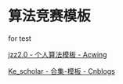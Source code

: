 # 算法竞赛模板

for test

[jzz2.0 - 个人算法模板 - Acwing](https://www.acwing.com/blog/content/40704/) 

[Ke_scholar - 合集-模板 - Cnblogs](https://www.cnblogs.com/Kescholar/collections/10314) 

